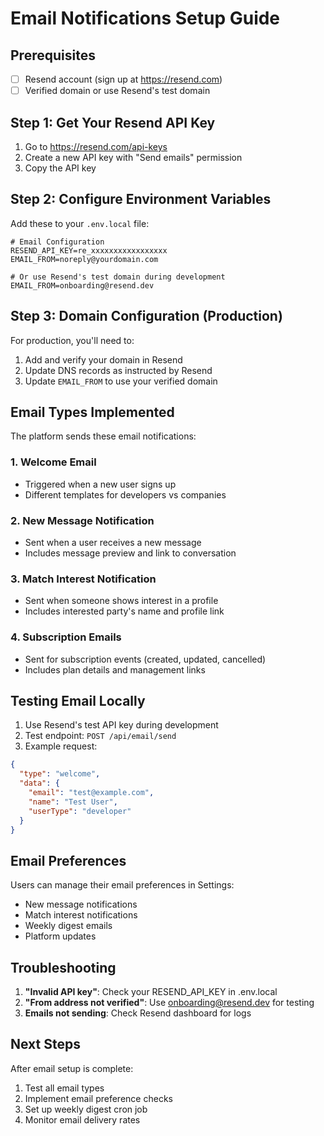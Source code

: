 # Email Notifications Setup Guide

## Prerequisites
- [ ] Resend account (sign up at https://resend.com)
- [ ] Verified domain or use Resend's test domain

## Step 1: Get Your Resend API Key

1. Go to https://resend.com/api-keys
2. Create a new API key with "Send emails" permission
3. Copy the API key

## Step 2: Configure Environment Variables

Add these to your `.env.local` file:

```env
# Email Configuration
RESEND_API_KEY=re_xxxxxxxxxxxxxxxxx
EMAIL_FROM=noreply@yourdomain.com

# Or use Resend's test domain during development
EMAIL_FROM=onboarding@resend.dev
```

## Step 3: Domain Configuration (Production)

For production, you'll need to:
1. Add and verify your domain in Resend
2. Update DNS records as instructed by Resend
3. Update `EMAIL_FROM` to use your verified domain

## Email Types Implemented

The platform sends these email notifications:

### 1. Welcome Email
- Triggered when a new user signs up
- Different templates for developers vs companies

### 2. New Message Notification  
- Sent when a user receives a new message
- Includes message preview and link to conversation

### 3. Match Interest Notification
- Sent when someone shows interest in a profile
- Includes interested party's name and profile link

### 4. Subscription Emails
- Sent for subscription events (created, updated, cancelled)
- Includes plan details and management links

## Testing Email Locally

1. Use Resend's test API key during development
2. Test endpoint: `POST /api/email/send`
3. Example request:

```json
{
  "type": "welcome",
  "data": {
    "email": "test@example.com",
    "name": "Test User",
    "userType": "developer"
  }
}
```

## Email Preferences

Users can manage their email preferences in Settings:
- New message notifications
- Match interest notifications  
- Weekly digest emails
- Platform updates

## Troubleshooting

1. **"Invalid API key"**: Check your RESEND_API_KEY in .env.local
2. **"From address not verified"**: Use onboarding@resend.dev for testing
3. **Emails not sending**: Check Resend dashboard for logs

## Next Steps

After email setup is complete:
1. Test all email types
2. Implement email preference checks
3. Set up weekly digest cron job
4. Monitor email delivery rates 